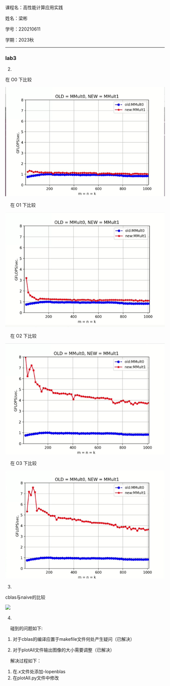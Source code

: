 课程名：高性能计算应用实践

姓名：梁彬

学号：220210611

学期：2023秋

----

### lab3

2. 
   
   在 O0 下比较

![](https://github.com/lb2003/hpc/blob/main/lab3/O0.jpg)

    在 O1 下比较

![](https://github.com/lb2003/hpc/blob/main/lab3/O1.jpg)

    在 O2 下比较

![](https://github.com/lb2003/hpc/blob/main/lab3/O2.jpg)

    在 O3 下比较

![](https://github.com/lb2003/hpc/blob/main/lab3/O3.jpg)

3.

 cblas与naive的比较

![](https://github.com/lb2003/hpc/blob/main/lab3/cblas.jpg)

4.

    碰到的问题如下:

1. 对于cblas的编译应置于makefile文件何处产生疑问（已解决）

2. 对于plotAll文件输出图像的大小需要调整（已解决）


    解决过程如下：
1. 在.x文件处添加-lopenblas
2. 在plotAll.py文件中修改


